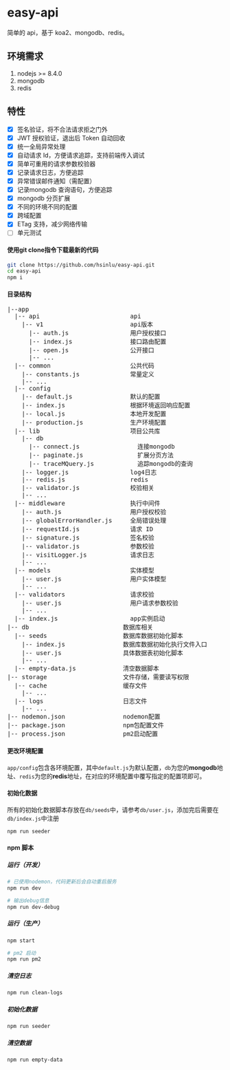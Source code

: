 # easy-api

简单的 api，基于 koa2、mongodb、redis。

## 环境需求
1. nodejs >= 8.4.0
2. mongodb
3. redis

## 特性

- [x] 签名验证，将不合法请求拒之门外
- [x] JWT 授权验证，退出后 Token 自动回收
- [x] 统一全局异常处理
- [x] 自动请求 Id，方便请求追踪，支持前端传入调试
- [x] 简单可重用的请求参数校验器
- [x] 记录请求日志，方便追踪
- [x] 异常错误邮件通知（需配置）
- [x] 记录mongodb 查询语句，方便追踪
- [x] mongodb 分页扩展
- [x] 不同的环境不同的配置
- [x] 跨域配置
- [x] ETag 支持，减少网络传输
- [ ] 单元测试

#### 使用git clone指令下载最新的代码
```bash
git clone https://github.com/hsinlu/easy-api.git
cd easy-api
npm i
```

#### 目录结构
<pre>
|--app
  |-- api                         api
    |-- v1                        api版本
      |-- auth.js                 用户授权接口
      |-- index.js                接口路由配置
      |-- open.js                 公开接口
      |-- ...
  |-- common                      公共代码
    |-- constants.js              常量定义
    |-- ...
  |-- config
    |-- default.js                默认的配置
    |-- index.js                  根据环境返回响应配置
    |-- local.js                  本地开发配置
    |-- production.js             生产环境配置
  |-- lib                         项目公共库
    |-- db
      |-- connect.js                连接mongodb
      |-- paginate.js               扩展分页方法
      |-- traceMQuery.js            追踪mongodb的查询
    |-- logger.js                 log4日志
    |-- redis.js                  redis
    |-- validator.js              校验相关
    |-- ...
  |-- middleware                  执行中间件
    |-- auth.js                   用户授权校验
    |-- globalErrorHandler.js     全局错误处理
    |-- requestId.js              请求 ID
    |-- signature.js              签名校验
    |-- validator.js              参数校验
    |-- visitLogger.js            请求日志
    |-- ...
  |-- models                      实体模型
    |-- user.js                   用户实体模型
    |-- ...
  |-- validators                  请求校验
    |-- user.js                   用户请求参数校验
    |-- ...
  |-- index.js                    app实例启动
|-- db                          数据库相关
  |-- seeds                     数据库数据初始化脚本
    |-- index.js                数据库数据初始化执行文件入口
    |-- user.js                 具体数据表初始化脚本
    |-- ...
  |-- empty-data.js             清空数据脚本
|-- storage                     文件存储，需要读写权限
  |-- cache                     缓存文件
    |-- ...
  |-- logs                      日志文件
    |-- ...
|-- nodemon.json                nodemon配置
|-- package.json                npm包配置文件
|-- process.json                pm2启动配置
</pre>

#### 更改环境配置
`app/config`包含各环境配置，其中`default.js`为默认配置，`db`为您的**mongodb**地址、`redis`为您的**redis**地址，在对应的环境配置中覆写指定的配置项即可。

#### 初始化数据
所有的初始化数据脚本存放在`db/seeds`中，请参考`db/user.js`，添加完后需要在`db/index.js`中注册
```bash
npm run seeder
```

#### npm 脚本

##### 运行（开发）
```bash
# 已使用nodemon，代码更新后会自动重启服务
npm run dev

# 输出debug信息
npm run dev-debug
```

##### 运行（生产）
```bash
npm start

# pm2 启动
npm run pm2
```

##### 清空日志
```bash
npm run clean-logs
```

##### 初始化数据
```bash
npm run seeder
```

##### 清空数据
```bash
npm run empty-data
```
